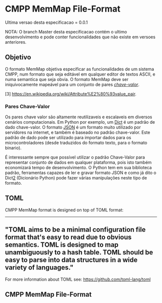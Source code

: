 CMPP MemMap File-Format
========================

Ultima versao desta especificacao = 0.0.1

NOTA: O branch Master desta especificacao contém o ultimo desenvolvimento e pode conter funcionalidades que não existe
em versoes anteriores.

Objetivo
--------

O formato MemMap objetiva especificar as funcionalidades de um sistema CMPP, num formato que seja editável em qualquer
editor de textos ASCII, e numa semantica que seja obvia. O formato MemMap deve ser iniquivocamente mapeável para um
conjunto de pares [*chave-valor*](3).

[3] https://en.wikipedia.org/wiki/Attribute%E2%80%93value_pair.

### Pares Chave-Valor

Os pares chave valor são altamente reutilizaveis e escalaveis em diversos cenários computacionais. Em Python por exemplo,
um [Dict](1) é um padrão de dado chave-valor. O formato [JSON](2) é um formato muito utilizado por servidores na internet, e
também é baseado no padrão chave-valor. Este padrão de dado pode ser utilizado para importar dados para os
microcontroladores (desde traduzidos do formato texto, para o formato binario).

É interessante sempre que possível utilizar o padrão Chave-Valor para representar conjunto de dados em qualquer plataforma,
pois isto também economizará tempo de desenvolvimento. O Python tem em sua biblioteca padrão, ferramentas capazes de
ler e gravar formato JSON e como já dito o Dict[2] (Dicionário Python) pode fazer várias manipulações neste tipo de
formato.

[1]: https://docs.python.org/3/tutorial/datastructures.html#dictionaries
[2]: https://en.wikipedia.org/wiki/JSON



TOML
-----

CMPP MemMap format is designed on top of TOML format:

----
"TOML aims to be a minimal configuration file format that's easy to read due to obvious semantics. TOML is designed to map unambiguously to a hash table. TOML should be easy to parse into data structures in a wide variety of languages."
----

For more information about TOML see: https://github.com/toml-lang/toml


CMPP MemMap File-Format
------------------------


